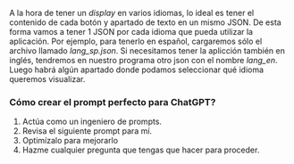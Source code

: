 
A la hora de tener un *display* en varios idiomas, lo ideal es tener el contenido de cada botón y apartado de texto en un mismo JSON. De esta forma vamos a tener 1 JSON por cada idioma que pueda utilizar la aplicación. Por ejemplo, para tenerlo en español, cargaremos sólo el archivo llamado *lang_sp.json*. Si necesitamos tener la aplicción también en inglés, tendremos en nuestro programa otro json con el nombre *lang_en*. Luego habrá algún apartado donde podamos seleccionar qué idioma queremos visualizar.

### Cómo crear el prompt perfecto para ChatGPT?
1. Actúa como un ingeniero de prompts.
2. Revisa el siguiente prompt para mí.
3. Optimízalo para mejorarlo
4. Hazme cualquier pregunta que tengas que hacer para proceder.